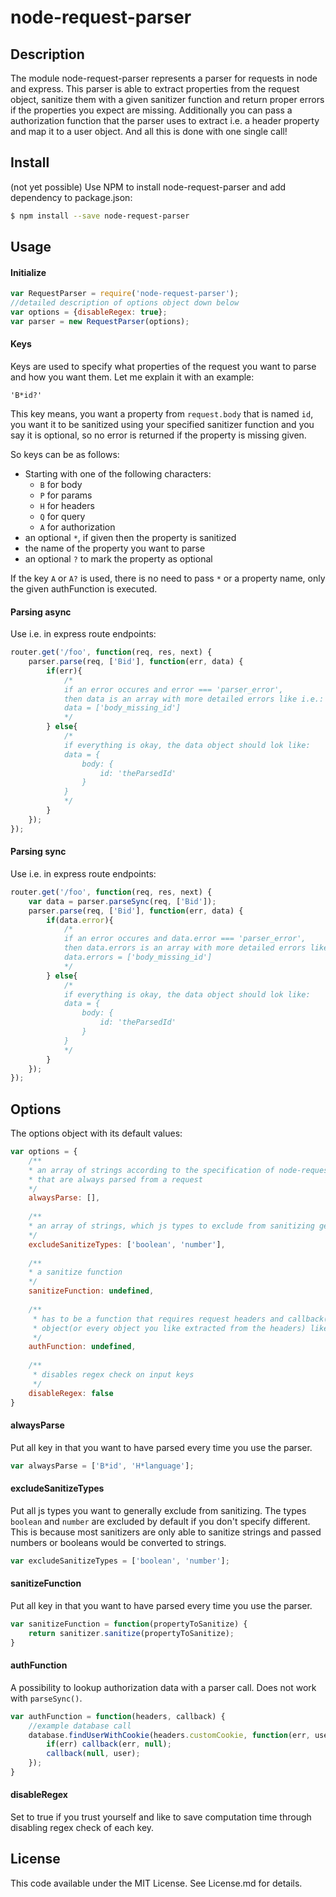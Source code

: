 # node-request-parser

## Description
The module node-request-parser represents a parser for requests in node and express.
This parser is able to extract properties from the request object, sanitize them with
a given sanitizer function and return proper errors if the properties you expect are missing.
Additionally you can pass a authorization function that the parser uses to extract i.e.
a header property and map it to a user object. And all this is done with one single call!

## Install
(not yet possible) Use NPM to install node-request-parser and add dependency to package.json:
```bash
$ npm install --save node-request-parser
```

## Usage
#### Initialize
```js
var RequestParser = require('node-request-parser');
//detailed description of options object down below
var options = {disableRegex: true};
var parser = new RequestParser(options);
```

#### Keys
Keys are used to specify what properties of the request you want to parse and how you want them.
Let me explain it with an example:

`'B*id?'`

This key means, you want a property from `request.body` that is named `id`, you want it to be
sanitized using your specified sanitizer function and you say it is optional, so no error is
returned if the property is missing given.

So keys can be as follows:
* Starting with one of the following characters:
    * `B` for body
    * `P` for params
    * `H` for headers
    * `Q` for query
    * `A` for authorization
* an optional `*`, if given then the property is sanitized
* the name of the property you want to parse
* an optional `?` to mark the property as optional

If the key `A` or `A?` is used, there is no need to pass
`*` or a property name, only the given authFunction is executed.

#### Parsing async
Use i.e. in express route endpoints:
```js
router.get('/foo', function(req, res, next) {
    parser.parse(req, ['Bid'], function(err, data) {
        if(err){
            /*
            if an error occures and error === 'parser_error',
            then data is an array with more detailed errors like i.e.:
            data = ['body_missing_id']
            */
        } else{
            /*
            if everything is okay, the data object should lok like:
            data = {
                body: {
                    id: 'theParsedId'
                }
            }
            */
        }
    });
});
```

#### Parsing sync
Use i.e. in express route endpoints:
```js
router.get('/foo', function(req, res, next) {
    var data = parser.parseSync(req, ['Bid']);
    parser.parse(req, ['Bid'], function(err, data) {
        if(data.error){
            /*
            if an error occures and data.error === 'parser_error',
            then data.errors is an array with more detailed errors like i.e.:
            data.errors = ['body_missing_id']
            */
        } else{
            /*
            if everything is okay, the data object should lok like:
            data = {
                body: {
                    id: 'theParsedId'
                }
            }
            */
        }
    });
});
```

## Options
The options object with its default values:
```js
var options = {
    /**
    * an array of strings according to the specification of node-request-parser,
    * that are always parsed from a request
    */
    alwaysParse: [],
    
    /**
    * an array of strings, which js types to exclude from sanitizing generally
    */
    excludeSanitizeTypes: ['boolean', 'number'],
    
    /**
    * a sanitize function
    */
    sanitizeFunction: undefined,
    
    /**
     * has to be a function that requires request headers and callback(err, user) and then returns user
     * object(or every object you like extracted from the headers) like getUserFromRequest(headers, callback)
     */
    authFunction: undefined,
    
    /**
     * disables regex check on input keys
     */
    disableRegex: false
}
```

#### alwaysParse
Put all key in that you want to have parsed every time you use the parser.
```js
var alwaysParse = ['B*id', 'H*language'];
```

#### excludeSanitizeTypes
Put all js types you want to generally exclude from sanitizing.
The types `boolean` and `number` are excluded by default if
you don't specify different. This is because most sanitizers
are only able to sanitize strings and passed numbers or
booleans would be converted to strings.
```js
var excludeSanitizeTypes = ['boolean', 'number'];
```

#### sanitizeFunction
Put all key in that you want to have parsed every time you use the parser.
```js
var sanitizeFunction = function(propertyToSanitize) {
    return sanitizer.sanitize(propertyToSanitize);
}
```

#### authFunction
A possibility to lookup authorization data with a
parser call. Does not work with `parseSync()`.
```js
var authFunction = function(headers, callback) {
    //example database call
    database.findUserWithCookie(headers.customCookie, function(err, user) {
        if(err) callback(err, null);
        callback(null, user);
    });
}
```

#### disableRegex
Set to true if you trust yourself and like to save
computation time through disabling regex check of each key.

## License
This code available under the MIT License.
See License.md for details.